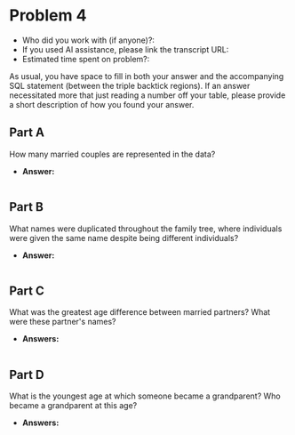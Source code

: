 # Problem 4
- Who did you work with (if anyone)?:
- If you used AI assistance, please link the transcript URL:
- Estimated time spent on problem?:

As usual, you have space to fill in both your answer and the accompanying SQL statement (between the triple backtick regions). If an answer necessitated more that just reading a number off your table, please provide a short description of how you found your answer.

## Part A
How many married couples are represented in the data?
- **Answer:**
```sql

```

## Part B
What names were duplicated throughout the family tree, where individuals were given the same name despite being different individuals?
- **Answer:**
```sql

```

## Part C
What was the greatest age difference between married partners? What were these partner's names?
- **Answers:**
```sql

```

## Part D
What is the youngest age at which someone became a grandparent? Who became a grandparent at this age?
- **Answers:**
```sql

```

